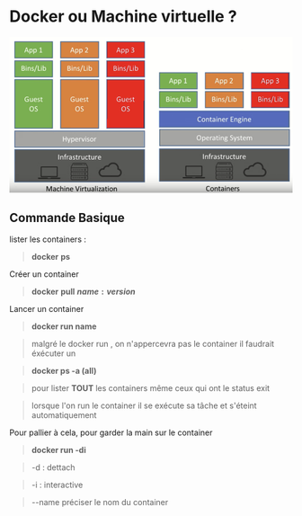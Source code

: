 
  

# Docker ou Machine virtuelle ?

  

![](dockerVS.png)

  

  

## Commande Basique

  

lister les containers :

> **docker**  **ps**

  

Créer un container

> **docker**  **pull**  **$name:version$**

  

Lancer un container

> **docker run name**

> malgré le docker run , on n'appercevra pas le container il faudrait éxécuter un

> **docker ps -a (all)**

>pour lister **TOUT** les containers même ceux qui ont le status exit

  

>lorsque l'on run le container il se exécute sa tâche et s'éteint automatiquement

  

Pour pallier à cela, pour garder la main sur le container

>**docker run -di**

  

>-d : dettach

>-i : interactive

>--name préciser le nom du container

>